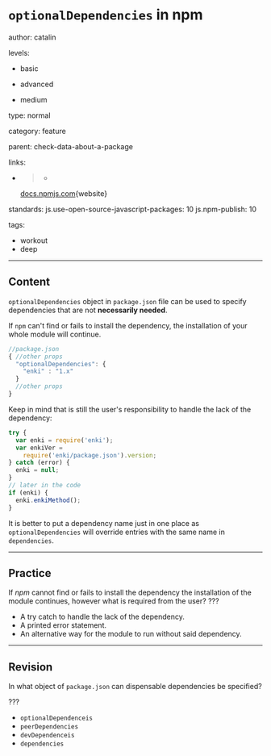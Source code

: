 # `optionalDependencies` in npm
author: catalin

levels:

  - basic

  - advanced

  - medium

type: normal

category: feature

parent: check-data-about-a-package

links:

  - >-
    [docs.npmjs.com](https://docs.npmjs.com/files/package.json#optionaldependencies){website}

standards:
  js.use-open-source-javascript-packages: 10
  js.npm-publish: 10

tags:
  - workout
  - deep



---
## Content

`optionalDependencies` object in `package.json` file can be used to specify dependencies that are not **necessarily needed**.

If `npm` can't find or fails to install the dependency, the installation of your whole module will continue.

```javascript
//package.json
{ //other props
  "optionalDependencies": {
    "enki" : "1.x"
  }
  //other props
}
```

Keep in mind that is still the user's responsibility to handle the lack of the dependency:
```javascript
try {
  var enki = require('enki');
  var enkiVer =
    require('enki/package.json').version;
} catch (error) {
  enki = null;
}
// later in the code
if (enki) {
  enki.enkiMethod();
}

```

It is better to put a dependency name just in one place as `optionalDependencies` will override entries with the same name in `dependencies`.

---
## Practice

If *npm* cannot find or fails to install the dependency the installation of the module continues, however what is required from the user? ???
* A try catch to handle the lack of the dependency.
* A printed error statement.
* An alternative way for the module to run without said dependency.

---
## Revision

In what object of `package.json` can dispensable dependencies be specified?

???

* `optionalDependenceis`
* `peerDependencies`
* `devDependenceis`
* `dependencies`